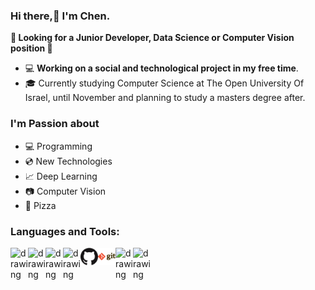 
### Hi there,👋 I'm Chen.
**🔎 Looking for a Junior Developer, Data Science or Computer Vision position 🔎** 


- 💻  **Working on a social and technological project in my free time**.
- 🎓  Currently studying Computer Science at The Open University Of Israel, until November and planning to study a masters degree after.

### I'm Passion about
- 💻 Programming
- 💿 New Technologies
- 📈 Deep Learning
- 📷 Computer Vision 
- 🍕 Pizza


### Languages and Tools:
<img align="left" src="https://ultraskillsolutions.in/img/bg-img/python/3.png" alt="drawing" width="28"/>
<img align="left" src="https://miro.medium.com/max/435/1*3ls05S8eB0vbfYaHcqjGqg.jpeg" alt="drawing" width="28"/>
<img align="left" src="https://upload.wikimedia.org/wikipedia/commons/thumb/a/ae/Keras_logo.svg/1200px-Keras_logo.svg.png" alt="drawing" width="28"/>
<img align="left" src="https://sdtimes.com/wp-content/uploads/2018/03/jW4dnFtA_400x400.jpg" alt="drawing" width="28"/>
<img align="left" src="https://raw.githubusercontent.com/github/explore/78df643247d429f6cc873026c0622819ad797942/topics/github/github.png" alt="drawing" width="28"/>
<img align="left" src="https://raw.githubusercontent.com/github/explore/80688e429a7d4ef2fca1e82350fe8e3517d3494d/topics/git/git.png" alt="drawing" width="28"/>
<img align="left" src="https://i.pinimg.com/originals/8f/ad/12/8fad125b8f6082bdb7deb0aa593dfb49.jpg" alt="drawing" width="28"/>
<img align="left" src="https://pbs.twimg.com/profile_images/969014476841238528/soxZyFnF_400x400.jpg" alt="drawing" width="28"/>




